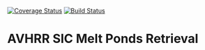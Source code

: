 [![Coverage Status](https://coveralls.io/repos/mitkin/avhrr-sic-analysis/badge.png)](https://coveralls.io/r/mitkin/avhrr-sic-analysis) [![Build Status](https://travis-ci.org/mitkin/avhrr-sic-analysis.svg?branch=master)](https://travis-ci.org/mitkin/avhrr-sic-analysis)

AVHRR SIC Melt Ponds Retrieval
==============================
